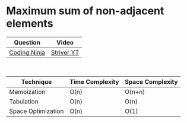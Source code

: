 Maximum sum of non-adjacent elements
===


|Question|Video|
|-|-|
|[Coding Ninja](https://www.codingninjas.com/codestudio/problems/maximum-sum-of-non-adjacent-elements_843261)|[Striver YT](https://youtu.be/GrMBfJNk_NY)|

<br>

|Technique|Time Complexity|Space Complexity|
|-|-|-|
|Memoization|O(n)|O(n+n)|
|Tabulation|O(n)|O(n)|
|Space Optimization|O(n)|O(1)|